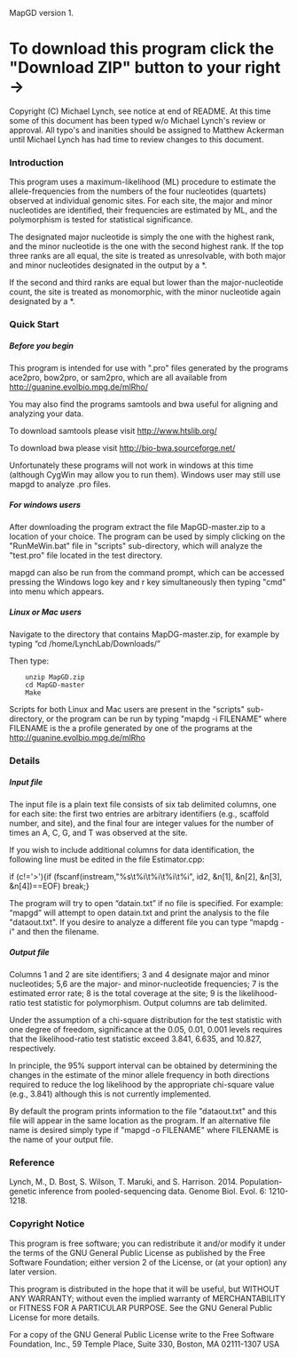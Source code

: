 MapGD version 1.

<h1> To download this program click the "Download ZIP" button to your right -> </h1>

Copyright (C) Michael Lynch, see notice at end of README. At this time some of this document has been typed w/o Michael Lynch's review or approval. All typo's and inanities should be assigned to Matthew Ackerman until Michael Lynch has had time to review changes to this document. 

<h3> Introduction </h3>

This program uses a maximum-likelihood (ML) procedure to estimate the allele-frequencies from the numbers of the four nucleotides (quartets) observed at individual genomic sites. For each site, the major and minor nucleotides are identified, their frequencies are estimated by ML, and the polymorphism is tested for statistical significance.

The designated major nucleotide is simply the one with the highest rank, and the minor nucleotide is the one with the second highest rank. If the top three ranks are all equal, the site is treated as unresolvable, with both major and minor nucleotides designated in the output by a *.

If the second and third ranks are equal but lower than the major-nucleotide count, the site is treated as monomorphic, with the minor nucleotide again designated by a *.

<h3> Quick Start </h3>

<h5> Before you begin </h5>

This program is intended for use with ".pro" files generated by the programs ace2pro, bow2pro, or sam2pro, which are all available from http://guanine.evolbio.mpg.de/mlRho/

You may also find the programs samtools and bwa useful for aligning and analyzing your data. 

To download samtools please visit http://www.htslib.org/

To download bwa please visit http://bio-bwa.sourceforge.net/

Unfortunately these programs will not work in windows at this time (although CygWin may allow you to run them). Windows user may still use mapgd to analyze .pro files.  
        
<h5> For windows users </h5>

After downloading the program extract the file MapGD-master.zip to a location of your choice.
The program can be used by simply clicking on the "RunMeWin.bat" file in "scripts" sub-directory, which will analyze the "test.pro" file located in the test directory. 

mapgd can also be run from the command prompt, which can be accessed pressing the Windows logo key and r key simultaneously then typing "cmd" into menu which appears.

<h5> Linux or Mac users </h5>

Navigate to the directory that contains MapDG-master.zip, for example by typing “cd /home/LynchLab/Downloads/” 

Then type:

        unzip MapGD.zip
        cd MapGD-master
        Make

Scripts for both Linux and Mac users are present in the "scripts" sub-directory, or the program can be run by typing "mapdg -i FILENAME" where FILENAME is the a profile generated by one of the programs at the http://guanine.evolbio.mpg.de/mlRho

<h3> Details </h3>

<h5> Input file </h5>

The input file is a plain text file consists of six tab delimited columns, one for each site: the first two entries are arbitrary identifiers (e.g., scaffold number, and site), and the final four are integer values for the number of times an A, C, G, and T was observed at the site. 

If you wish to include additional columns for data identification, the following line must be edited in the file Estimator.cpp:

if (c!='>'){if (fscanf(instream,"%s\t%i\t%i\t%i\t%i", id2, &n[1], &n[2], &n[3], &n[4])==EOF) break;}

The program will try to open “datain.txt” if no file is specified. For example: “mapgd” will attempt to open datain.txt and print the analysis to the file "dataout.txt". If you desire to analyze a different file you can type “mapdg -i" and then the filename. 

<h5> Output file </h5>

Columns 1 and 2 are site identifiers; 3 and 4 designate major and minor nucleotides; 5,6 are the major- and minor-nucleotide frequencies; 7 is the estimated error rate; 8 is the total coverage at the site; 9 is the likelihood-ratio test statistic for polymorphism. Output columns are tab delimited.

Under the assumption of a chi-square distribution for the test statistic with one degree of freedom, significance at the 0.05, 0.01, 0.001 levels requires that the likelihood-ratio test statistic exceed 3.841, 6.635, and 10.827, respectively. 

In principle, the 95% support interval can be obtained by determining the changes in the estimate of the minor allele frequency in both directions required to reduce the log likelihood by the appropriate chi-square value (e.g., 3.841) although this is not currently implemented. 

By default the program prints information to the file "dataout.txt" and this file will appear in the same location as the program. If an alternative file name is desired simply type if "mapgd -o FILENAME" where FILENAME is the name of your output file.

<h3> Reference </h3>

Lynch, M., D. Bost, S. Wilson, T. Maruki, and S. Harrison. 2014. Population-genetic inference from pooled-sequencing data. Genome Biol. Evol. 6: 1210-1218.

<h3> Copyright Notice </h3>

This program is free software; you can redistribute it and/or modify it under the terms of the GNU General Public License as published by the Free Software Foundation; either version 2 of the License, or (at your option) any later version.

This program is distributed in the hope that it will be useful, but WITHOUT ANY WARRANTY; without even the implied warranty of MERCHANTABILITY or FITNESS FOR A PARTICULAR PURPOSE. See the GNU General Public License for more details.

For a copy of the GNU General Public License write to the Free Software Foundation, Inc., 59 Temple Place, Suite 330, Boston, MA 02111-1307 USA
